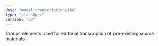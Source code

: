 ```yaml
---
desc: "model.transcriptionLike"
type: "classSpec"
version: "v3"
---
```


Groups elements used for editorial transcription of pre-existing source
materials.